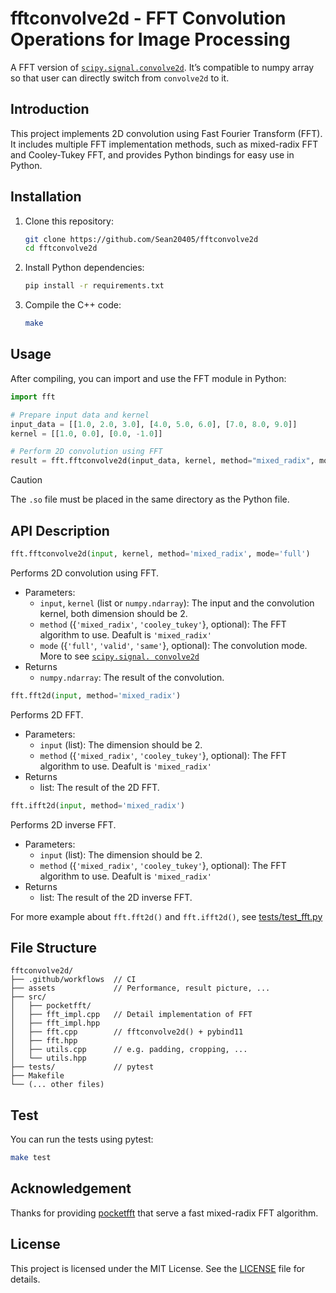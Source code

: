 # fftconvolve2d - FFT Convolution Operations for Image Processing
A FFT version of [`scipy.signal.convolve2d`](https://docs.scipy.org/doc/scipy/reference/generated/scipy.signal.convolve2d.html). It’s compatible to numpy array so that user can directly switch from `convolve2d` to it.

## Introduction

This project implements 2D convolution using Fast Fourier Transform (FFT). It includes multiple FFT implementation methods, such as mixed-radix FFT and Cooley-Tukey FFT, and provides Python bindings for easy use in Python.

## Installation

1. Clone this repository:
    ```sh
    git clone https://github.com/Sean20405/fftconvolve2d
    cd fftconvolve2d
    ```

2. Install Python dependencies:
    ```sh
    pip install -r requirements.txt
    ```

3. Compile the C++ code:
    ```sh
    make
    ```

## Usage
After compiling, you can import and use the FFT module in Python:

```python
import fft

# Prepare input data and kernel
input_data = [[1.0, 2.0, 3.0], [4.0, 5.0, 6.0], [7.0, 8.0, 9.0]]
kernel = [[1.0, 0.0], [0.0, -1.0]]

# Perform 2D convolution using FFT
result = fft.fftconvolve2d(input_data, kernel, method="mixed_radix", mode="full")
```

> [!CAUTION]
> 
> The `.so` file must be placed in the same directory as the Python file.

## API Description

```python
fft.fftconvolve2d(input, kernel, method='mixed_radix', mode='full')
```

Performs 2D convolution using FFT.

- Parameters:
    - `input`, `kernel` (list or `numpy.ndarray`): The input and the convolution kernel, both dimension should be 2.
    - `method` ({`'mixed_radix'`, `'cooley_tukey'`}, optional): The FFT algorithm to use. Deafult is `'mixed_radix'`
    - `mode` ({`'full'`, `'valid'`, `'same'`}, optional): The convolution mode. More to see [`scipy.signal.
convolve2d`](https://docs.scipy.org/doc/scipy/reference/generated/scipy.signal.convolve2d.html)
- Returns
    - `numpy.ndarray`: The result of the convolution.

```python
fft.fft2d(input, method='mixed_radix')
```

Performs 2D FFT.

- Parameters:
    - `input` (list): The dimension should be 2.
    - `method` ({`'mixed_radix'`, `'cooley_tukey'`}, optional): The FFT algorithm to use. Deafult is `'mixed_radix'`
- Returns
    - list: The result of the 2D FFT.

```python
fft.ifft2d(input, method='mixed_radix')
```

Performs 2D inverse FFT.

- Parameters:
    - `input` (list): The dimension should be 2.
    - `method` ({`'mixed_radix'`, `'cooley_tukey'`}, optional): The FFT algorithm to use. Deafult is `'mixed_radix'`
- Returns
    - list: The result of the 2D inverse FFT.

For more example about `fft.fft2d()` and `fft.ifft2d()`, see [tests/test_fft.py](tests/test_fft.py)


## File Structure
```
fftconvolve2d/
├── .github/workflows  // CI
├── assets             // Performance, result picture, ...
├── src/
│   ├── pocketfft/
│   ├── fft_impl.cpp   // Detail implementation of FFT
│   ├── fft_impl.hpp
│   ├── fft.cpp        // fftconvolve2d() + pybind11
│   ├── fft.hpp
│   ├── utils.cpp      // e.g. padding, cropping, ...
│   └── utils.hpp
├── tests/             // pytest
├── Makefile
└── (... other files)
```

## Test

You can run the tests using pytest:

```sh
make test
```

## Acknowledgement

Thanks for providing [pocketfft](https://gitlab.mpcdf.mpg.de/mtr/pocketfft) that serve a fast mixed-radix FFT algorithm.

## License

This project is licensed under the MIT License. See the [LICENSE](LICENSE) file for details.